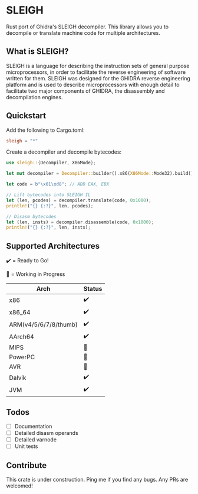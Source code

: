 # SLEIGH

Rust port of Ghidra's SLEIGH decompiler. This library allows you to decompile or translate machine code for multiple architectures.

## What is SLEIGH?

SLEIGH is a language for describing the instruction sets of general purpose microprocessors, in order to facilitate the reverse engineering of software written for them. SLEIGH was designed for the GHIDRA reverse engineering platform and is used to describe microprocessors with enough detail to facilitate two major components of GHIDRA, the disassembly and decompilation engines. 

## Quickstart

Add the following to Cargo.toml:

```toml
sleigh = "*"
```

Create a decompiler and decompile bytecodes:

```rust
use sleigh::{Decompiler, X86Mode};

let mut decompiler = Decompiler::builder().x86(X86Mode::Mode32).build();

let code = b"\x01\xd8"; // ADD EAX, EBX

// Lift bytecodes into SLEIGH IL
let (len, pcodes) = decompiler.translate(code, 0x1000);
println!("{} {:?}", len, pcodes);

// Disasm bytecodes
let (len, insts) = decompiler.disassemble(code, 0x1000);
println!("{} {:?}", len, insts);
```

## Supported Architectures

✔️ = Ready to Go!

🚧 = Working in Progress

| Arch | Status |
| - | -  |
| x86 | ✔️ |
| x86_64 | ✔️|
| ARM(v4/5/6/7/8/thumb) | ✔️ |
| AArch64 | ✔️ |
| MIPS | 🚧 |
| PowerPC | 🚧 |
| AVR | 🚧 |
| Dalvik | ✔️ |
| JVM | ✔️ |

## Todos

- [ ] Documentation
- [ ] Detailed disasm operands
- [ ] Detailed varnode
- [ ] Unit tests

## Contribute

This crate is under construction. Ping me if you find any bugs. Any PRs are welcomed!
